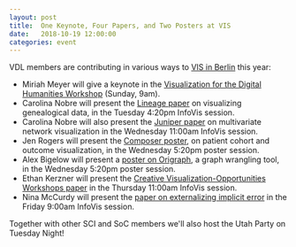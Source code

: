 ```yaml
---
layout: post
title:  One Keynote, Four Papers, and Two Posters at VIS
date:   2018-10-19 12:00:00
categories: event
---
```


VDL members are contributing in various ways to [VIS in Berlin](http://ieeevis.org/year/2018/welcome) this year: 

 * Miriah Meyer will give a keynote in the [Visualization for the Digital Humanities Workshop](http://vis4dh.dbvis.de/) (Sunday, 9am).
 * Carolina Nobre will present the [Lineage paper]({{site.base_url}}/publications/2018_tvcg_lineage/)  on visualizing genealogical data, in the Tuesday 4:20pm InfoVis session.
 * Carolina Nobre will also present the [Juniper paper]({{site.base_url}}/publications/2018_infovis_juniper/) on multivariate network visualization in the Wednesday 11:00am InfoVis session.
 * Jen Rogers will present the [Composer poster]({{site.base_url}}/publications/2018_vahc_composer/), on patient cohort and outcome visualization, in the Wednesday 5:20pm poster session.
 * Alex Bigelow will present a [poster on Origraph](https://origraph.github.io/), a graph wrangling tool, in the Wednesday 5:20pm poster session.
 * Ethan Kerzner will present the [Creative Visualization-Opportunities Workshops paper]({{site.base_url}}/publications/2018_infovis_creative-workshops/) in the Thursday 11:00am InfoVis session.
 * Nina McCurdy will present the [paper on externalizing implicit error]({{site.base_url}}/publications/2018_infovis_creative-workshops/) in the Friday 9:00am InfoVis session.
 
 Together with other SCI and SoC members we'll also host the Utah Party on Tuesday Night!
 
 



